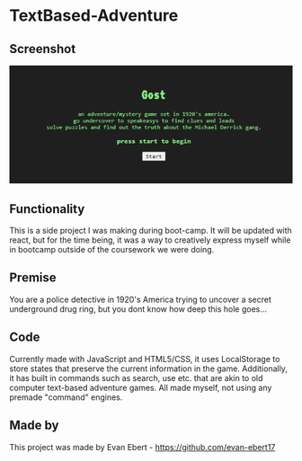 # TextBased-Adventure
## Screenshot
![Text-Based-Adventure-Game](assets/images/cd4559cd554d0dc557cb24b24ea61a44.png)
## Functionality
This is a side project I was making during boot-camp. It will be updated with react, but for the time being, it was a way to creatively express myself while in bootcamp outside of the coursework we were doing.

## Premise
You are a police detective in 1920's America trying to uncover a secret underground drug ring, but you dont know how deep this hole goes...

## Code
Currently made with JavaScript and HTML5/CSS, it uses LocalStorage to store states that preserve the current information in the game. Additionally, it has built in commands such as search, use etc. that are akin to old computer text-based adventure games. All made myself, not using any premade "command" engines.

## Made by
This project was made by
Evan Ebert - https://github.com/evan-ebert17 
